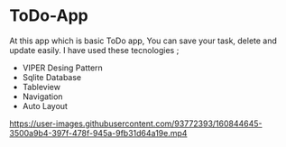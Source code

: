 # ToDo-App
At this app which is basic ToDo app, You can save your task, delete and update easily. I have used these tecnologies ; 
- VIPER Desing Pattern
- Sqlite Database
- Tableview
- Navigation
- Auto Layout



https://user-images.githubusercontent.com/93772393/160844645-3500a9b4-397f-478f-945a-9fb31d64a19e.mp4


